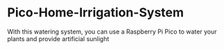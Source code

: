 # Pico-Home-Irrigation-System
With this watering system, you can use a Raspberry Pi Pico to water your plants and provide artificial sunlight
